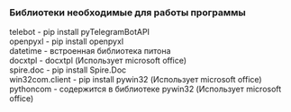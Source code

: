 <h3>Библиотеки необходимые для работы программы</h3>
  
telebot - pip install pyTelegramBotAPI  
openpyxl - pip install openpyxl  
datetime - встроенная библиотека питона  
docxtpl - docxtpl (Использует microsoft office)  
spire.doc - pip install Spire.Doc  
win32com.client - pip install pywin32 (Использует microsoft office)  
pythoncom - содержится в библиотеке pywin32 (Использует microsoft office)  


